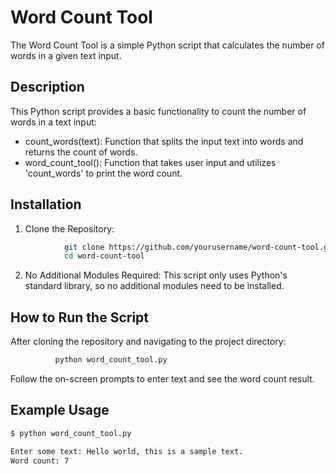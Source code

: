 # Word Count Tool
The Word Count Tool is a simple Python script that calculates the number of words in a given text input.

## Description
This Python script provides a basic functionality to count the number of words in a text input:

- count_words(text): Function that splits the input text into words and returns the count of words.
- word_count_tool(): Function that takes user input and utilizes 'count_words' to print the word count.

## Installation
1. Clone the Repository:
```bash
            git clone https://github.com/yourusername/word-count-tool.git
            cd word-count-tool
```
2. No Additional Modules Required:
        This script only uses Python's standard library, so no additional modules need to be installed.

## How to Run the Script
After cloning the repository and navigating to the project directory:        
```bash 
          python word_count_tool.py
```
Follow the on-screen prompts to enter text and see the word count result.

## Example Usage
```bash
$ python word_count_tool.py

Enter some text: Hello world, this is a sample text.
Word count: 7

```